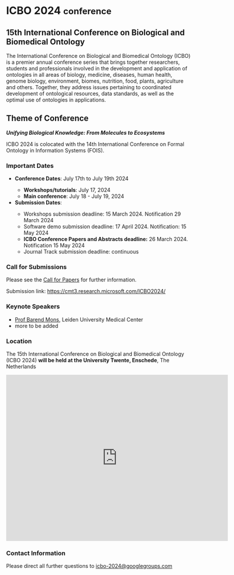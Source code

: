 <br>
<h1> ICBO 2024 <small>conference</small></h1>

## 15th International Conference on Biological and Biomedical Ontology 

The International Conference on Biological and Biomedical Ontology
(ICBO) is a premier annual conference series that brings together
researchers, students and professionals involved in the development
and application of ontologies in all areas of biology, medicine,
diseases, human health, genome biology, environment, biomes,
nutrition, food, plants, agriculture and others. Together, they
address issues pertaining to coordinated development of ontological
resources, data standards, as well as the optimal use of ontologies in
applications.

## Theme of Conference 

<i> <b> Unifying Biological Knowledge: From Molecules to Ecosystems </b> </i>

ICBO 2024 is colocated with the 14th International Conference on
Formal Ontology in Information Systems (FOIS).

### Important Dates 

  <ul>
    <li><b>Conference Dates</b>: July 17th to July 19th 2024</li> 
    <ul>
        <li><b>Workshops/tutorials</b>: July 17, 2024</li>
        <li><b>Main conference</b>: July 18 - July 19, 2024</li>
    </ul>
    <li><b>Submission Dates</b>:</li> 
    <ul>
        <li>Workshops submission deadline: 15 March 2024. Notification 29 March 2024</li>
        <li>Software demo submission deadline: 17 April 2024. Notification: 15 May 2024</li>
        <li> <b>ICBO Conference Papers and Abstracts deadline:</b> 26 March 2024. Notification 15 May 2024</li>
        <li>Journal Track submission deadline: continuous</li>
    </ul>
  </ul>

### Call for Submissions 

Please see the [Call for Papers](call.md) for further information.

Submission link: <a href="https://cmt3.research.microsoft.com/ICBO2024/">https://cmt3.research.microsoft.com/ICBO2024/</a>


### Keynote Speakers

<ul>
    <li><a
    href="https://www.universiteitleiden.nl/en/staffmembers/barend-mons">Prof Barend Mons</a>, Leiden University Medical Center</li>
    <li>more to be added</li>
</ul>


### Location

The 15th International Conference on Biological and Biomedical
Ontology (ICBO 2024) <b>will be held at the University Twente,
Enschede</b>, The Netherlands

<iframe src="https://www.google.com/maps/embed?pb=!1m18!1m12!1m3!1d2443.205343783129!2d6.84721507744324!3d52.23965377198911!2m3!1f0!2f0!3f0!3m2!1i1024!2i768!4f13.1!3m3!1m2!1s0x47b813d992e2ab01%3A0x790b33d6b663608f!2sUniversity%20of%20Twente!5e0!3m2!1sen!2ssa!4v1706722502304!5m2!1sen!2ssa"
width="600" height="450" style="border:0;" allowfullscreen=""
loading="lazy" referrerpolicy="no-referrer-when-downgrade"></iframe>

### Contact Information 

Please direct all further questions to <a href="mailto:icbo-2024@googlegroups.com">icbo-2024@googlegroups.com</a>

